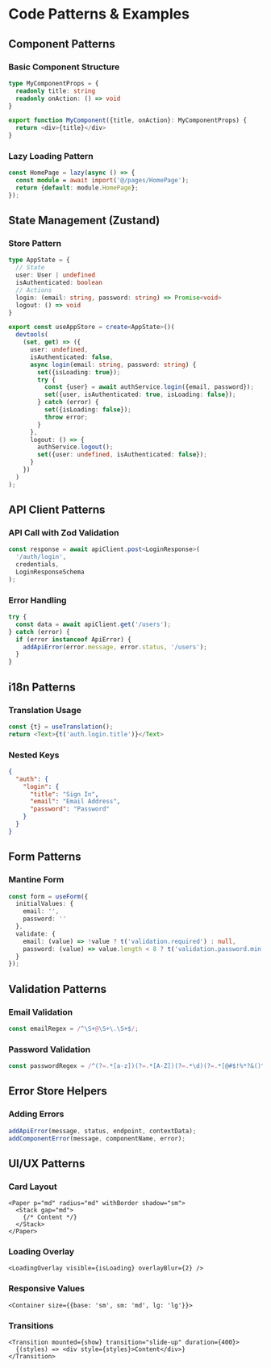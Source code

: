 # Code Patterns & Examples

## Component Patterns

### Basic Component Structure
```typescript
type MyComponentProps = {
  readonly title: string
  readonly onAction: () => void
}

export function MyComponent({title, onAction}: MyComponentProps) {
  return <div>{title}</div>
}
```

### Lazy Loading Pattern
```typescript
const HomePage = lazy(async () => {
  const module = await import('@/pages/HomePage');
  return {default: module.HomePage};
});
```

## State Management (Zustand)

### Store Pattern
```typescript
type AppState = {
  // State
  user: User | undefined
  isAuthenticated: boolean
  // Actions
  login: (email: string, password: string) => Promise<void>
  logout: () => void
}

export const useAppStore = create<AppState>()(
  devtools(
    (set, get) => ({
      user: undefined,
      isAuthenticated: false,
      async login(email: string, password: string) {
        set({isLoading: true});
        try {
          const {user} = await authService.login({email, password});
          set({user, isAuthenticated: true, isLoading: false});
        } catch (error) {
          set({isLoading: false});
          throw error;
        }
      },
      logout: () => {
        authService.logout();
        set({user: undefined, isAuthenticated: false});
      }
    })
  )
);
```

## API Client Patterns

### API Call with Zod Validation
```typescript
const response = await apiClient.post<LoginResponse>(
  '/auth/login',
  credentials,
  LoginResponseSchema
);
```

### Error Handling
```typescript
try {
  const data = await apiClient.get('/users');
} catch (error) {
  if (error instanceof ApiError) {
    addApiError(error.message, error.status, '/users');
  }
}
```

## i18n Patterns

### Translation Usage
```typescript
const {t} = useTranslation();
return <Text>{t('auth.login.title')}</Text>
```

### Nested Keys
```json
{
  "auth": {
    "login": {
      "title": "Sign In",
      "email": "Email Address",
      "password": "Password"
    }
  }
}
```

## Form Patterns

### Mantine Form
```typescript
const form = useForm({
  initialValues: {
    email: '',
    password: ''
  },
  validate: {
    email: (value) => !value ? t('validation.required') : null,
    password: (value) => value.length < 8 ? t('validation.password.min') : null
  }
});
```

## Validation Patterns

### Email Validation
```typescript
const emailRegex = /^\S+@\S+\.\S+$/;
```

### Password Validation
```typescript
const passwordRegex = /^(?=.*[a-z])(?=.*[A-Z])(?=.*\d)(?=.*[@#$!%*?&()^])[A-Za-z\d@#$!%*?&()^]{8,}$/;
```

## Error Store Helpers

### Adding Errors
```typescript
addApiError(message, status, endpoint, contextData);
addComponentError(message, componentName, error);
```

## UI/UX Patterns

### Card Layout
```tsx
<Paper p="md" radius="md" withBorder shadow="sm">
  <Stack gap="md">
    {/* Content */}
  </Stack>
</Paper>
```

### Loading Overlay
```tsx
<LoadingOverlay visible={isLoading} overlayBlur={2} />
```

### Responsive Values
```tsx
<Container size={{base: 'sm', sm: 'md', lg: 'lg'}}>
```

### Transitions
```tsx
<Transition mounted={show} transition="slide-up" duration={400}>
  {(styles) => <div style={styles}>Content</div>}
</Transition>
```